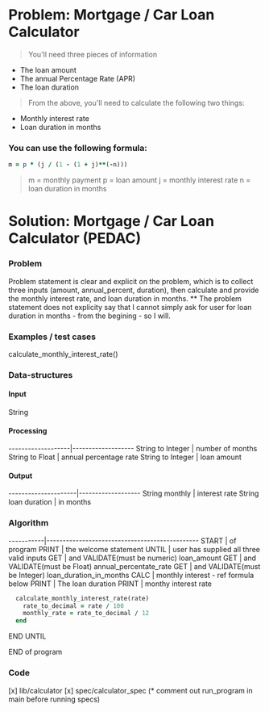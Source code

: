 # Problem: Mortgage / Car Loan Calculator

> You'll need three pieces of information
* The loan amount
* The annual Percentage Rate (APR)
* The loan duration 


> From the above, you'll need to calculate the following two things:
* Monthly interest rate
* Loan duration in months


### You can use the following formula:

```rb
m = p * (j / (1 - (1 + j)**(-n)))
```
> m = monthly payment
> p = loan amount
> j = monthly interest rate
> n = loan duration in months


# Solution: Mortgage / Car Loan Calculator (PEDAC)

### Problem
Problem statement is clear and explicit on the problem, which is to collect three inputs (amount, annual_percent, duration), then calculate and provide the monthly interest rate, and loan duration in months.
** The problem statement does not explicity say that I cannot simply ask for user for loan duration in months - from the begining - so I will.

### Examples / test cases
calculate_monthly_interest_rate()


### Data-structures
#### Input
String
#### Processing
-------------------|-------------------
String to Integer  |  number of months
String to Float    |  annual percentage rate
String to Integer  |  loan amount
#### Output
---------------------|-------------------
String monthly       | interest rate
String loan duration | in months

### Algorithm
-----------|-----------------------------------------------
START      |  of program
PRINT      |  the welcome statement 
UNTIL      |  user has supplied all three valid inputs
GET        |  and VALIDATE(must be numeric) loan_amount
GET        |  and VALIDATE(must be Float) annual_percentate_rate
GET        |  and VALIDATE(must be Integer) loan_duration_in_months
CALC       |  monthly interest - ref formula below
PRINT      |  The loan duration
PRINT      |  monthy interest rate

```ruby
  calculate_monthly_interest_rate(rate)
    rate_to_decimal = rate / 100
    monthly_rate = rate_to_decimal / 12
  end
```

END UNTIL

END of program

### Code
[x] lib/calculator
[x] spec/calculator_spec (* comment out run_program in main before running specs)












